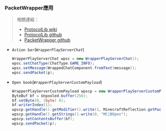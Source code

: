 ### PacketWrapper應用
> 相關連結：
> * [ProtocolLib wiki][pro_wiki]
> * [ProtocolLib github][pro_git]
> * [PacketWrapper github][pw_git]

* `Action bar`(_`WrapperPlayServerChat`_)
  ```Java
  WrapperPlayServerChat wpsc = new WrapperPlayServerChat();
  wpsc.setChatType(ChatType.GAME_INFO);
  wpsc.setMessage(WrappedChatComponent.fromText(message));
  wpsc.sendPacket(p);
  ```
* `Open book`(_`WrapperPlayServerCustomPayload`_)
  ```Java
  WrapperPlayServerCustomPayload wpscp = new WrapperPlayServerCustomPayload();
  ByteBuf bf = Unpooled.buffer(256);
  bf.setByte(0, (byte) 0);
  bf.writerIndex(1);
  wpscp.getHandle().getModifier().write(1, MinecraftReflection.getPacketDataSerializer(bf));
  wpscp.getHandle().getStrings().write(0, "MC|BOpen");
  wpscp.setContentsBuffer(bf);
  wpscp.sendPacket(p);
  ```

[pro_wiki]: https://wiki.vg/Protocol
[pro_git]: https://github.com/dmulloy2/ProtocolLib/
[pw_git]: https://github.com/dmulloy2/PacketWrapper
